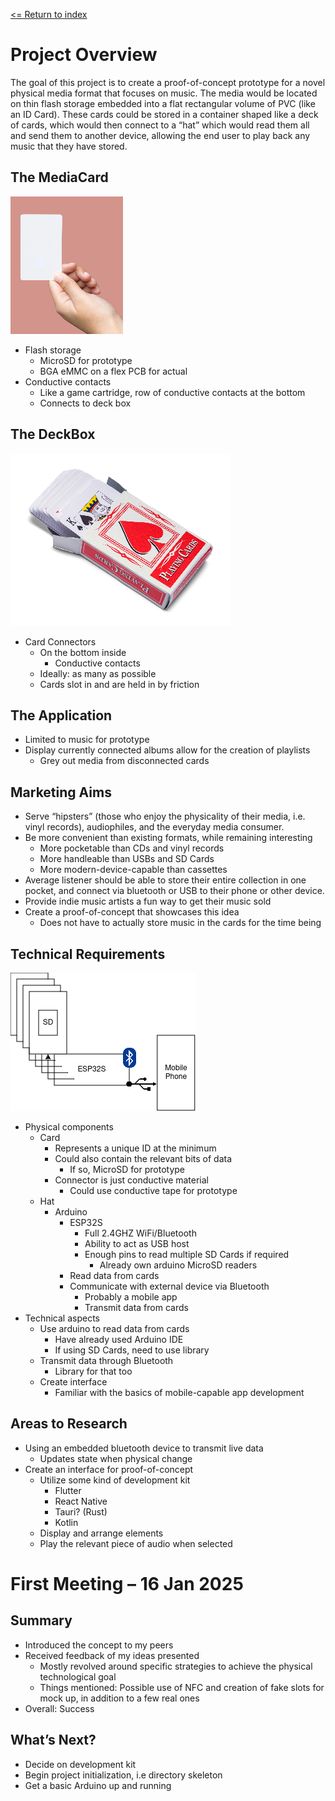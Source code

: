 [<= Return to index](./index.md)
# Project Overview

The goal of this project is to create a proof-of-concept prototype for a novel physical media format that focuses on music. The media would be located on thin flash storage embedded into a flat rectangular volume of PVC (like an ID Card). These cards could be stored in a container shaped like a deck of cards, which would then connect to a “hat” which would read them all and send them to another device, allowing the end user to play back any music that they have stored.

  ## The MediaCard
  
  ![Card being held.](images/card.png)
  
  * Flash storage  
    * MicroSD for prototype  
    * BGA eMMC on a flex PCB for actual  
  * Conductive contacts  
    * Like a game cartridge, row of conductive contacts at the bottom  
    * Connects to deck box

  ## The DeckBox
  
  ![Box of a deck of cards.](images/card_box.png)

  * Card Connectors  
    * On the bottom inside  
      * Conductive contacts  
    * Ideally: as many as possible  
    * Cards slot in and are held in by friction
  
  ## The Application
  
  * Limited to music for prototype  
  * Display currently connected albums allow for the creation of playlists  
    * Grey out media from disconnected cards
  
  ## Marketing Aims
  
  * Serve “hipsters” (those who enjoy the physicality of their media, i.e. vinyl records), audiophiles, and the everyday media consumer.  
  * Be more convenient than existing formats, while remaining interesting  
    * More pocketable than CDs and vinyl records  
    * More handleable than USBs and SD Cards  
    * More modern-device-capable than cassettes  
  * Average listener should be able to store their entire collection in one pocket, and connect via bluetooth or USB to their phone or other device.  
  * Provide indie music artists a fun way to get their music sold  
  * Create a proof-of-concept that showcases this idea  
    * Does not have to actually store music in the cards for the time being
  
  ## Technical Requirements

  ![Technical diagram.](images/diagram.png)

  * Physical components  
    * Card  
      * Represents a unique ID at the minimum  
      * Could also contain the relevant bits of data  
        * If so, MicroSD for prototype  
      * Connector is just conductive material  
        * Could use conductive tape for prototype  
    * Hat  
      * Arduino  
        * ESP32S  
          * Full 2.4GHZ WiFi/Bluetooth  
          * Ability to act as USB host  
          * Enough pins to read multiple SD Cards if required  
            * Already own arduino MicroSD readers  
        * Read data from cards  
        * Communicate with external device via Bluetooth  
          * Probably a mobile app  
          * Transmit data from cards  
  * Technical aspects  
    * Use arduino to read data from cards  
      * Have already used Arduino IDE  
      * If using SD Cards, need to use library  
    * Transmit data through Bluetooth  
      * Library for that too  
    * Create interface  
      * Familiar with the basics of mobile-capable app development
  
  ## Areas to Research
  
  * Using an embedded bluetooth device to transmit live data  
    * Updates state when physical change  
  * Create an interface for proof-of-concept  
    * Utilize some kind of development kit  
      * Flutter  
      * React Native  
      * Tauri? (Rust)  
      * Kotlin  
    * Display and arrange elements  
    * Play the relevant piece of audio when selected

# First Meeting – 16 Jan 2025

## Summary

* Introduced the concept to my peers  
* Received feedback of my ideas presented  
  * Mostly revolved around specific strategies to achieve the physical technological goal  
  * Things mentioned: Possible use of NFC and creation of fake slots for mock up, in addition to a few real ones  
* Overall: Success

## What’s Next?

* Decide on development kit  
* Begin project initialization, i.e directory skeleton  
* Get a basic Arduino up and running
